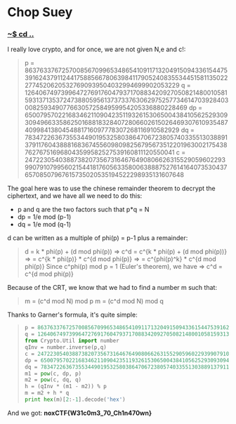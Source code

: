 # Chop Suey

### [~$ cd ..](../)

I really love crypto, and for once, we are not given N,e and c!:

>p = 8637633767257008567099653486541091171320491509433615447539162437911244175885667806398411790524083553445158113502227745206205327690939504032994699902053229
>q = 12640674973996472769176047937170883420927050821480010581593137135372473880595613737337630629752577346147039284030082593490776630572584959954205336880228469
>dp = 6500795702216834621109042351193261530650043841056252930930949663358625016881832840728066026150264693076109354874099841380454881716097778307268116910582929
>dq = 783472263673553449019532580386470672380574033551303889137911760438881683674556098098256795673512201963002175438762767516968043599582527539160811120550041
>c = 2472230540388738207356731646764908066263155290596022939907910799560215441817605633580063888752761416407353043765708507967615735020535194522298935131607648

The goal here was to use the chinese remainder theorem to decrypt the ciphertext, and we have all we need to do this:

* p and q are the two factors such that p*q = N
* dp = 1/e mod (p-1)
* dq = 1/e mod (q-1)

d can be written as a multiple of phi(p) = p-1 plus a remainder:
> d = k * phi(p) + (d mod phi(p))
> => c^d = c^{k * phi(p) + (d mod phi(p))}
> => 	 = c^{k * phi(p)} * c^{d mod phi(p)}
> => 	 = c^{phi(p)^k} * c^{d mod phi(p)}
Since c^phi(p) mod p = 1 (Euler's theorem), we have
> => c^d =  c^{d mod phi(p)}

Because of the CRT, we know that we had to find a number m such that:

>m = (c^d mod N) mod p
>m = (c^d mod N) mod q

Thanks to Garner's formula, it's quite simple:

> ```python
>p = 8637633767257008567099653486541091171320491509433615447539162437911244175885667806398411790524083553445158113502227745206205327690939504032994699902053229
>q = 12640674973996472769176047937170883420927050821480010581593137135372473880595613737337630629752577346147039284030082593490776630572584959954205336880228469
>from Crypto.Util import number
>qInv = number.inverse(p,q)
>c = 24722305403887382073567316467649080662631552905960229399079107995602154418176056335800638887527614164073530437657085079676157350205351945222989351316076486573599576041978339872265925062764318536089007310270278526159678937431903862892400747915525118983959970607934142974736675784325993445942031372107342103852
>dp = 6500795702216834621109042351193261530650043841056252930930949663358625016881832840728066026150264693076109354874099841380454881716097778307268116910582929
>dq = 783472263673553449019532580386470672380574033551303889137911760438881683674556098098256795673512201963002175438762767516968043599582527539160811120550041
>m1 = pow(c, dp, p)
>m2 = pow(c, dq, q)
>h = (qInv * (m1 - m2)) % p
>m = m2 + h * q
>print hex(m)[2:-1].decode('hex')
> ```

And we got: **noxCTF{W31c0m3_70_Ch1n470wn}**
